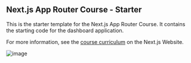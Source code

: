 ## Next.js App Router Course - Starter

This is the starter template for the Next.js App Router Course. It contains the starting code for the dashboard application.

For more information, see the [course curriculum](https://nextjs.org/learn) on the Next.js Website.


![image](https://github.com/user-attachments/assets/1e61632c-ec3d-4d5e-b7ff-783ca6c8a0e6)

